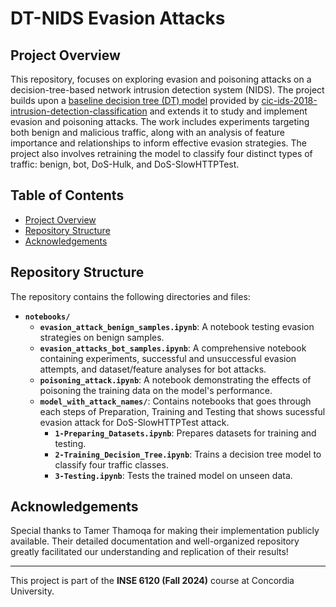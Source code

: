 # DT-NIDS Evasion Attacks

## Project Overview
This repository, focuses on exploring evasion and poisoning attacks on a decision-tree-based network intrusion detection system (NIDS). The project builds upon a [baseline decision tree (DT) model](https://github.com/tamerthamoqa/cic-ids-2018-intrusion-detection-classification/blob/master/trained_models/decision-tree-classifier.pkl) provided by [cic-ids-2018-intrusion-detection-classification](https://github.com/tamerthamoqa/cic-ids-2018-intrusion-detection-classification) and extends it to study and implement evasion and poisoning attacks. The work includes experiments targeting both benign and malicious traffic, along with an analysis of feature importance and relationships to inform effective evasion strategies. The project also involves retraining the model to classify four distinct types of traffic: benign, bot, DoS-Hulk, and DoS-SlowHTTPTest.

## Table of Contents
- [Project Overview](#project-overview)
- [Repository Structure](#repository-structure)
- [Acknowledgements](#acknowledgements)

## Repository Structure
The repository contains the following directories and files:

- **`notebooks/`**
  - **`evasion_attack_benign_samples.ipynb`**: A notebook testing evasion strategies on benign samples.
  - **`evasion_attacks_bot_samples.ipynb`**: A comprehensive notebook containing experiments, successful and unsuccessful evasion attempts, and dataset/feature analyses for bot attacks.
  - **`poisoning_attack.ipynb`**: A notebook demonstrating the effects of poisoning the training data on the model's performance.
  - **`model_with_attack_names/`**: Contains notebooks that goes through each steps of Preparation, Training and Testing that shows sucessful evasion attack for DoS-SlowHTTPTest attack.
    - **`1-Preparing_Datasets.ipynb`**: Prepares datasets for training and testing.
    - **`2-Training_Decision_Tree.ipynb`**: Trains a decision tree model to classify four traffic classes.
    - **`3-Testing.ipynb`**: Tests the trained model on unseen data.

## Acknowledgements
Special thanks to Tamer Thamoqa for making their implementation publicly available. Their detailed documentation and well-organized repository greatly facilitated our understanding and replication of their results!

---

This project is part of the **INSE 6120 (Fall 2024)** course at Concordia University.
